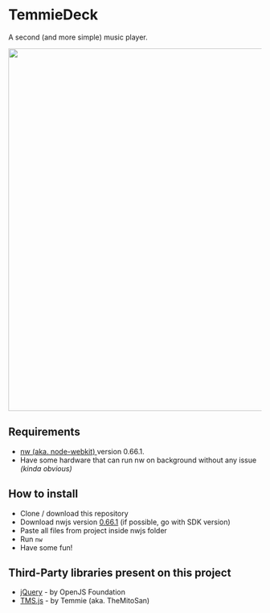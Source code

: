 # TemmieDeck
A second (and more simple) music player.

<p align="center"><img src="https://pbs.twimg.com/media/FZCsL3PWQAI7j8O?format=jpg&name=large" width="720"></p>

## Requirements
- <a href="https://nwjs.io/">nw (aka. node-webkit) </a> version 0.66.1.
- Have some hardware that can run nw on background without any issue <i>(kinda obvious)</i>

## How to install
- Clone / download this repository
- Download nwjs version <a href="https://dl.nwjs.io/v0.66.1/">0.66.1</a> (if possible, go with SDK version)
- Paste all files from project inside nwjs folder
- Run <code>nw</code>
- Have some fun!

## Third-Party libraries present on this project
- <a href="https://jquery.com/">jQuery</a> - by OpenJS Foundation
- <a href="https://github.com/themitosan/TMS.js">TMS.js</a> - by Temmie (aka. TheMitoSan)
